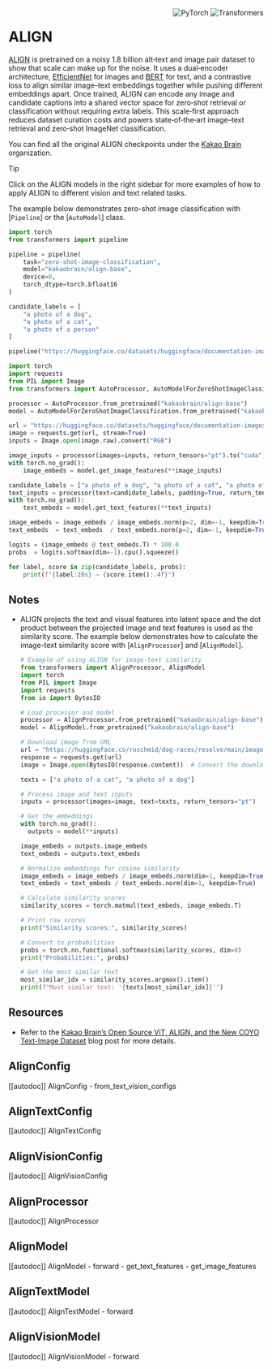 <!--Copyright 2023 The HuggingFace Team. All rights reserved.

Licensed under the Apache License, Version 2.0 (the "License"); you may not use this file except in compliance with
the License. You may obtain a copy of the License at

http://www.apache.org/licenses/LICENSE-2.0

Unless required by applicable law or agreed to in writing, software distributed under the License is distributed on
an "AS IS" BASIS, WITHOUT WARRANTIES OR CONDITIONS OF ANY KIND, either express or implied. See the License for the
specific language governing permissions and limitations under the License.

⚠️ Note that this file is in Markdown but contain specific syntax for our doc-builder (similar to MDX) that may not be
rendered properly in your Markdown viewer.

-->
<div style="float: right;">
  <div class="flex flex-wrap space-x-1">
    <img alt="PyTorch" src="https://img.shields.io/badge/PyTorch-DE3412?style=flat&logo=pytorch&logoColor=white">
    <img alt="Transformers" src="https://img.shields.io/badge/Transformers-6B5B95?style=flat&logo=transformers&logoColor=white">
  </div>
</div>

# ALIGN

[ALIGN](https://huggingface.co/papers/2102.05918) is pretrained on a noisy 1.8 billion alt‑text and image pair dataset to show that scale can make up for the noise. It uses a dual‑encoder architecture, [EfficientNet](./efficientnet) for images and [BERT](./bert) for text, and a contrastive loss to align similar image–text embeddings together while pushing different embeddings apart. Once trained, ALIGN can encode any image and candidate captions into a shared vector space for zero‑shot retrieval or classification without requiring extra labels. This scale‑first approach reduces dataset curation costs and powers state‑of‑the‑art image–text retrieval and zero‑shot ImageNet classification.

You can find all the original ALIGN checkpoints under the [Kakao Brain](https://huggingface.co/kakaobrain?search_models=align) organization.

> [!TIP]
> Click on the ALIGN models in the right sidebar for more examples of how to apply ALIGN to different vision and text related tasks.

The example below demonstrates zero-shot image classification with [`Pipeline`] or the [`AutoModel`] class.

<hfoptions id="usage">  

<hfoption id="Pipeline">

```py
import torch
from transformers import pipeline

pipeline = pipeline(
    task="zero-shot-image-classification",
    model="kakaobrain/align-base",
    device=0,
    torch_dtype=torch.bfloat16
)

candidate_labels = [
    "a photo of a dog",
    "a photo of a cat",
    "a photo of a person"
]

pipeline("https://huggingface.co/datasets/huggingface/documentation-images/resolve/main/pipeline-cat-chonk.jpeg", candidate_labels=candidate_labels)
```

</hfoption>
<hfoption id="AutoModel">

```py
import torch
import requests
from PIL import Image
from transformers import AutoProcessor, AutoModelForZeroShotImageClassification

processor = AutoProcessor.from_pretrained("kakaobrain/align-base")
model = AutoModelForZeroShotImageClassification.from_pretrained("kakaobrain/align-base").to("cuda")

url = "https://huggingface.co/datasets/huggingface/documentation-images/resolve/main/pipeline-cat-chonk.jpeg"
image = requests.get(url, stream=True)
inputs = Image.open(image.raw).convert("RGB")

image_inputs = processor(images=inputs, return_tensors="pt").to("cuda")
with torch.no_grad():
    image_embeds = model.get_image_features(**image_inputs)

candidate_labels = ["a photo of a dog", "a photo of a cat", "a photo of a person"]
text_inputs = processor(text=candidate_labels, padding=True, return_tensors="pt").to("cuda")
with torch.no_grad():
    text_embeds = model.get_text_features(**text_inputs)

image_embeds = image_embeds / image_embeds.norm(p=2, dim=-1, keepdim=True)
text_embeds  = text_embeds  / text_embeds.norm(p=2, dim=-1, keepdim=True)

logits = (image_embeds @ text_embeds.T) * 100.0
probs  = logits.softmax(dim=-1).cpu().squeeze()

for label, score in zip(candidate_labels, probs):
    print(f"{label:20s} → {score.item():.4f}")
```

</hfoption>

</hfoptions>

## Notes

- ALIGN projects the text and visual features into latent space and the dot product between the projected image and text features is used as the similarity score. The example below demonstrates how to calculate the image-text similarity score with [`AlignProcessor`] and [`AlignModel`].
    ```py
  # Example of using ALIGN for image-text similarity
  from transformers import AlignProcessor, AlignModel
  import torch
  from PIL import Image
  import requests
  from io import BytesIO
  
  # Load processor and model
  processor = AlignProcessor.from_pretrained("kakaobrain/align-base")
  model = AlignModel.from_pretrained("kakaobrain/align-base")
  
  # Download image from URL
  url = "https://huggingface.co/roschmid/dog-races/resolve/main/images/Golden_Retriever.jpg"
  response = requests.get(url)
  image = Image.open(BytesIO(response.content))  # Convert the downloaded bytes to a PIL Image
  
  texts = ["a photo of a cat", "a photo of a dog"]
  
  # Process image and text inputs
  inputs = processor(images=image, text=texts, return_tensors="pt")
  
  # Get the embeddings
  with torch.no_grad():
      outputs = model(**inputs)
  
  image_embeds = outputs.image_embeds
  text_embeds = outputs.text_embeds
  
  # Normalize embeddings for cosine similarity
  image_embeds = image_embeds / image_embeds.norm(dim=1, keepdim=True)
  text_embeds = text_embeds / text_embeds.norm(dim=1, keepdim=True)
  
  # Calculate similarity scores
  similarity_scores = torch.matmul(text_embeds, image_embeds.T)
  
  # Print raw scores
  print("Similarity scores:", similarity_scores)
  
  # Convert to probabilities
  probs = torch.nn.functional.softmax(similarity_scores, dim=0)
  print("Probabilities:", probs)
  
  # Get the most similar text
  most_similar_idx = similarity_scores.argmax().item()
  print(f"Most similar text: '{texts[most_similar_idx]}'")
  ```

## Resources
- Refer to the [Kakao Brain’s Open Source ViT, ALIGN, and the New COYO Text-Image Dataset](https://huggingface.co/blog/vit-align) blog post for more details.

## AlignConfig

[[autodoc]] AlignConfig
    - from_text_vision_configs

## AlignTextConfig

[[autodoc]] AlignTextConfig

## AlignVisionConfig

[[autodoc]] AlignVisionConfig

## AlignProcessor

[[autodoc]] AlignProcessor

## AlignModel

[[autodoc]] AlignModel
    - forward
    - get_text_features
    - get_image_features

## AlignTextModel

[[autodoc]] AlignTextModel
    - forward

## AlignVisionModel

[[autodoc]] AlignVisionModel
    - forward
